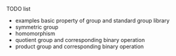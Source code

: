 TODO list

* examples  basic property of group and standard group library
* symmetric group
* homomorphism
* quotient group and corresponding binary operation
* product group and corresponding binary operation